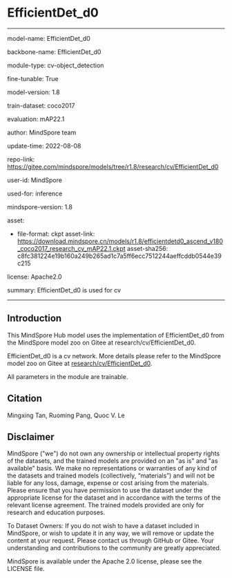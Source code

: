 # EfficientDet_d0

---

model-name: EfficientDet_d0

backbone-name: EfficientDet_d0

module-type: cv-object_detection

fine-tunable: True

model-version: 1.8

train-dataset: coco2017

evaluation: mAP22.1

author: MindSpore team

update-time: 2022-08-08

repo-link: <https://gitee.com/mindspore/models/tree/r1.8/research/cv/EfficientDet_d0>

user-id: MindSpore

used-for: inference

mindspore-version: 1.8

asset:

-
    file-format: ckpt
    asset-link: <https://download.mindspore.cn/models/r1.8/efficientdetd0_ascend_v180_coco2017_research_cv_mAP22.1.ckpt>
    asset-sha256: c8fc381224e19b160a249b265ad1c7a5ff6ecc7512244aeffcddb0544e39c215

license: Apache2.0

summary: EfficientDet_d0 is used for cv

---

## Introduction

This MindSpore Hub model uses the implementation of EfficientDet_d0 from the MindSpore model zoo on Gitee at research/cv/EfficientDet_d0.

EfficientDet_d0 is a cv network. More details please refer to the MindSpore model zoo on Gitee at [research/cv/EfficientDet_d0](https://gitee.com/mindspore/models/blob/r1.8/research/cv/EfficientDet_d0/README_CN.md).

All parameters in the module are trainable.

## Citation

Mingxing Tan, Ruoming Pang, Quoc V. Le

## Disclaimer

MindSpore ("we") do not own any ownership or intellectual property rights of the datasets, and the trained models are provided on an "as is" and "as available" basis. We make no representations or warranties of any kind of the datasets and trained models (collectively, “materials”) and will not be liable for any loss, damage, expense or cost arising from the materials. Please ensure that you have permission to use the dataset under the appropriate license for the dataset and in accordance with the terms of the relevant license agreement. The trained models provided are only for research and education purposes.

To Dataset Owners: If you do not wish to have a dataset included in MindSpore, or wish to update it in any way, we will remove or update the content at your request. Please contact us through GitHub or Gitee. Your understanding and contributions to the community are greatly appreciated.

MindSpore is available under the Apache 2.0 license, please see the LICENSE file.

